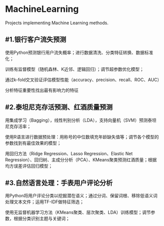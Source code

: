 # MachineLearning
Projects implementing Machine Learning methods.

#1.银行客户流失预测
-----
使用Python预测银行用户流失概率；进行数据清洗、分类特征转换、数据标准化；

训练有监督模型（随机森林、K近邻、逻辑回归）；调节超参数优化模型；

通过k-fold交叉验证评估模型性能（accuracy、precision、recall、ROC、AUC）

分析特征重要性找出最有影响力的特征

#2.泰坦尼克存活预测、红酒质量预测
---
用集成学习（Bagging），线性判别分析（LDA），支持向量机（SVM）预测泰坦尼克存活率；

使用R语言进行数据预处理：用称号的中位数填充年龄缺失值等；调节各个模型的参数找到有最佳效果的模型；

用回归方法（Ridge Regression、Lasso Regression、Elastic Net Regression）、回归树、主成分分析（PCA）、KMeans聚类预测红酒质量；根据均方误差评估回归模型；

#3.自然语言处理：手表用户评论分析
---
用Python将用户评论分类以挖掘潜在语义；通过分词、保留词根、移除低语义词处理文本文件；运用TF-IDF做特征筛选；

使用无监督机器学习方法（KMeans聚类、层次聚类、LDA）训练模型；调节参数，根据分类识别主题与关键词；
